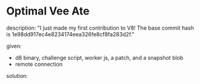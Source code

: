 # Optimal Vee Ate

description:
"I just made my first contribution to V8! The base commit hash is 1e98dd917ec4e8234174eea326fe8cf8fa283d2f."

given:
- d8 binary, challenge script, worker js, a patch, and a snapshot blob
- remote connection

solution:

